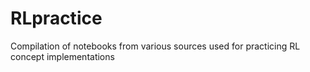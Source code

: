# RLpractice
Compilation of notebooks from various sources used for practicing RL concept implementations

